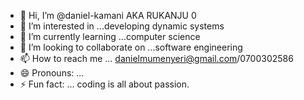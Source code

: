 - 👋 Hi, I’m @daniel-kamani AKA RUKANJU 0
- 👀 I’m interested in ...developing dynamic systems 
- 🌱 I’m currently learning ...computer science
- 💞️ I’m looking to collaborate on ...software engineering
- 📫 How to reach me ... danielmumenyeri@gmail.com/0700302586
- 😄 Pronouns: ...
- ⚡ Fun fact: ... coding is all about passion.

<!---
daniel-kamani/daniel-kamani is a ✨ special ✨ repository because its `README.md` (this file) appears on your GitHub profile.
You can click the Preview link to take a look at your changes.
--->
